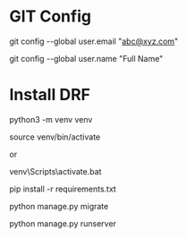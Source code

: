 # GIT Config
git config --global user.email "abc@xyz.com"

git config --global user.name "Full Name"

# Install DRF
python3 -m venv venv

source venv/bin/activate

or

venv\Scripts\activate.bat

pip install -r requirements.txt

python manage.py migrate

python manage.py runserver
